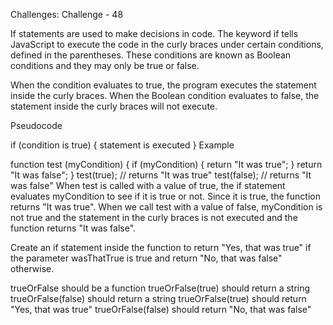 Challenges: Challenge - 48

If statements are used to make decisions in code. The keyword if tells JavaScript to execute the code in the curly braces under certain conditions, defined in the parentheses. These conditions are known as Boolean conditions and they may only be true or false.

When the condition evaluates to true, the program executes the statement inside the curly braces. When the Boolean condition evaluates to false, the statement inside the curly braces will not execute.

Pseudocode

if (condition is true) {
  statement is executed
}
Example

function test (myCondition) {
  if (myCondition) {
     return "It was true";
  }
  return "It was false";
}
test(true);  // returns "It was true"
test(false); // returns "It was false"
When test is called with a value of true, the if statement evaluates myCondition to see if it is true or not. Since it is true, the function returns "It was true". When we call test with a value of false, myCondition is not true and the statement in the curly braces is not executed and the function returns "It was false".


Create an if statement inside the function to return "Yes, that was true" if the parameter wasThatTrue is true and return "No, that was false" otherwise.

trueOrFalse should be a function
trueOrFalse(true) should return a string
trueOrFalse(false) should return a string
trueOrFalse(true) should return "Yes, that was true"
trueOrFalse(false) should return "No, that was false"